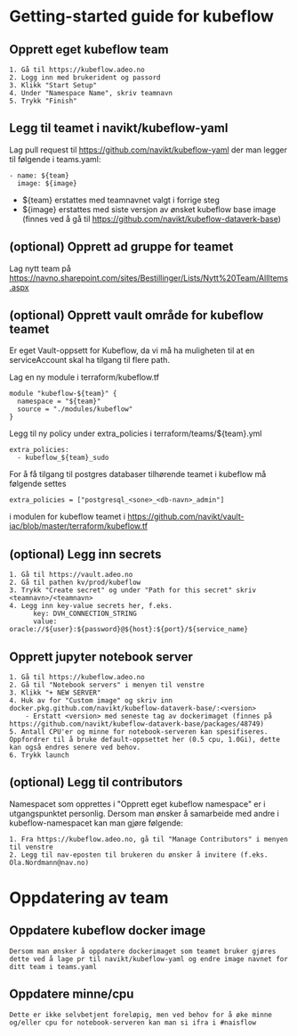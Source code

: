 # Getting-started guide for kubeflow

## Opprett eget kubeflow team
```
1. Gå til https://kubeflow.adeo.no
2. Logg inn med brukerident og passord
3. Klikk "Start Setup"
4. Under "Namespace Name", skriv teamnavn
5. Trykk "Finish"
```

## Legg til teamet i navikt/kubeflow-yaml
Lag pull request til https://github.com/navikt/kubeflow-yaml der man legger til følgende i teams.yaml:
```
- name: ${team}
  image: ${image}
```
- ${team} erstattes med teamnavnet valgt i forrige steg 
- ${image} erstattes med siste versjon av ønsket kubeflow base image (finnes ved å gå til https://github.com/navikt/kubeflow-dataverk-base)

## (optional) Opprett ad gruppe for teamet
Lag nytt team på https://navno.sharepoint.com/sites/Bestillinger/Lists/Nytt%20Team/AllItems.aspx

## (optional) Opprett vault område for kubeflow teamet
Er eget Vault-oppsett for Kubeflow, da vi må ha muligheten til at en serviceAccount skal ha tilgang til flere path.

Lag en ny module i terraform/kubeflow.tf
```
module "kubeflow-${team}" {
  namespace = "${team}"
  source = "./modules/kubeflow"
}
```
Legg til ny policy under extra_policies i terraform/teams/${team}.yml
```
extra_policies:
  - kubeflow_${team}_sudo
```

For å få tilgang til postgres databaser tilhørende teamet i kubeflow må følgende settes
```
extra_policies = ["postgresql_<sone>_<db-navn>_admin"]
```
i modulen for kubeflow teamet i https://github.com/navikt/vault-iac/blob/master/terraform/kubeflow.tf

## (optional) Legg inn secrets
```
1. Gå til https://vault.adeo.no
2. Gå til pathen kv/prod/kubeflow
3. Trykk "Create secret" og under "Path for this secret" skriv <teamnavn>/<teamnavn>
4. Legg inn key-value secrets her, f.eks.  
      key: DVH_CONNECTION_STRING
      value: oracle://${user}:${password}@${host}:${port}/${service_name}
```

## Opprett jupyter notebook server
```
1. Gå til https://kubeflow.adeo.no
2. Gå til "Notebook servers" i menyen til venstre
3. Klikk "+ NEW SERVER"
4. Huk av for "Custom image" og skriv inn docker.pkg.github.com/navikt/kubeflow-dataverk-base/:<version>
    - Erstatt <version> med seneste tag av dockerimaget (finnes på https://github.com/navikt/kubeflow-dataverk-base/packages/48749)
5. Antall CPU'er og minne for notebook-serveren kan spesifiseres. Oppfordrer til å bruke default-oppsettet her (0.5 cpu, 1.0Gi), dette kan også endres senere ved behov.
6. Trykk launch
```

## (optional) Legg til contributors
Namespacet som opprettes i "Opprett eget kubeflow namespace" er i utgangspunktet personlig. Dersom man ønsker å samarbeide med andre i kubeflow-namespacet kan man gjøre følgende:
```
1. Fra https://kubeflow.adeo.no, gå til "Manage Contributors" i menyen til venstre
2. Legg til nav-eposten til brukeren du ønsker å invitere (f.eks. Ola.Nordmann@nav.no)
```

# Oppdatering av team

## Oppdatere kubeflow docker image
```
Dersom man ønsker å oppdatere dockerimaget som teamet bruker gjøres dette ved å lage pr til navikt/kubeflow-yaml og endre image navnet for ditt team i teams.yaml
```

## Oppdatere minne/cpu
```
Dette er ikke selvbetjent foreløpig, men ved behov for å øke minne og/eller cpu for notebook-serveren kan man si ifra i #naisflow
```
